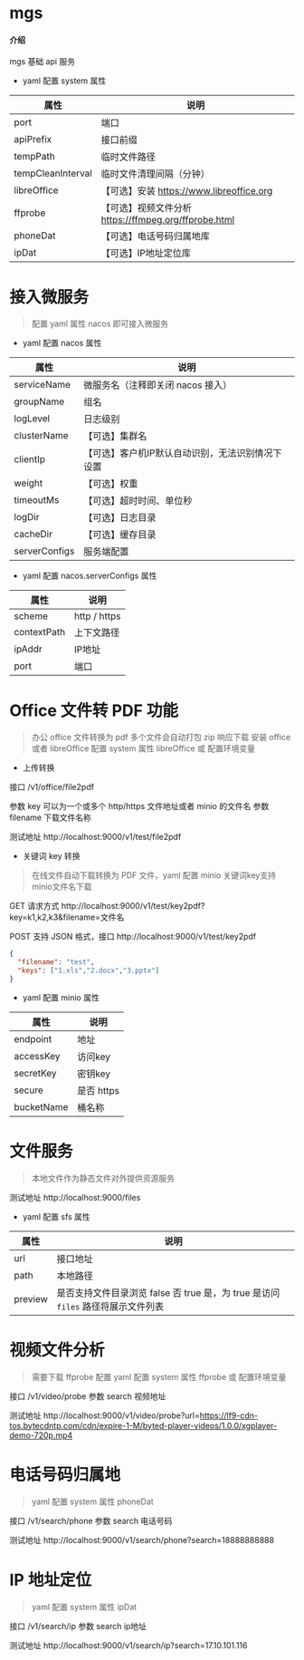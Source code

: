 # mgs

#### 介绍

mgs 基础 api 服务

- yaml 配置 system 属性

| 属性                | 说明                                         |
|-------------------|--------------------------------------------|
| port              | 端口                                         |
| apiPrefix         | 接口前缀                                       |
| tempPath          | 临时文件路径                                     |
| tempCleanInterval | 临时文件清理间隔（分钟）                               |
| libreOffice       | 【可选】安装 https://www.libreoffice.org         |
| ffprobe           | 【可选】视频文件分析 https://ffmpeg.org/ffprobe.html |
| phoneDat          | 【可选】电话号码归属地库                               |
| ipDat             | 【可选】IP地址定位库                                |

# 接入微服务

> 配置 yaml 属性 nacos 即可接入微服务

- yaml 配置 nacos 属性

| 属性            | 说明                        |
|---------------|---------------------------|
| serviceName   | 微服务名（注释即关闭 nacos 接入）      |
| groupName     | 组名                        |
| logLevel      | 日志级别                      |
| clusterName   | 【可选】集群名                   |
| clientIp      | 【可选】客户机IP默认自动识别，无法识别情况下设置 |
| weight        | 【可选】权重                    |
| timeoutMs     | 【可选】超时时间、单位秒              |
| logDir        | 【可选】日志目录                  |
| cacheDir      | 【可选】缓存目录                  |
| serverConfigs | 服务端配置                     |


- yaml 配置 nacos.serverConfigs 属性

| 属性          | 说明           |
|-------------|--------------|
| scheme      | http / https |
| contextPath | 上下文路径        |
| ipAddr      | IP地址         |
| port        | 端口           |


# Office 文件转 PDF 功能

> 办公 office 文件转换为 pdf 多个文件会自动打包 zip 响应下载
> 安装 office 或者 libreOffice 配置 system 属性 libreOffice 或 配置环境变量

- 上传转换

接口 /v1/office/file2pdf

参数 key 可以为一个或多个 http/https 文件地址或者 minio 的文件名
参数 filename 下载文件名称

测试地址  http://localhost:9000/v1/test/file2pdf

- 关键词 key 转换

> 在线文件自动下载转换为 PDF 文件，yaml 配置 minio 关键词key支持minio文件名下载

GET 请求方式  http://localhost:9000/v1/test/key2pdf?key=k1,k2,k3&filename=文件名

POST 支持 JSON 格式，接口 http://localhost:9000/v1/test/key2pdf

```json
{
  "filename": "test",
  "keys": ["1.xls","2.docx","3.pptx"]
}
```

- yaml 配置 minio 属性

| 属性         | 说明       |
|------------|----------|
| endpoint   | 地址       |
| accessKey  | 访问key    |
| secretKey  | 密钥key    |
| secure     | 是否 https |
| bucketName | 桶名称      |

# 文件服务

> 本地文件作为静态文件对外提供资源服务

测试地址  http://localhost:9000/files

- yaml 配置 sfs 属性

| 属性      | 说明                      |
|---------|-------------------------|
| url     | 接口地址                    |
| path    | 本地路径                    |
| preview | 是否支持文件目录浏览 false 否 true 是，为 true 是访问 `files` 路径将展示文件列表 |

# 视频文件分析

> 需要下载 ffprobe 配置 yaml 配置 system 属性 ffprobe 或 配置环境变量

接口 /v1/video/probe
参数 search 视频地址

测试地址  http://localhost:9000/v1/video/probe?url=https://lf9-cdn-tos.bytecdntp.com/cdn/expire-1-M/byted-player-videos/1.0.0/xgplayer-demo-720p.mp4

# 电话号码归属地

> yaml 配置 system 属性 phoneDat

接口 /v1/search/phone
参数 search 电话号码

测试地址  http://localhost:9000/v1/search/phone?search=18888888888

# IP 地址定位

> yaml 配置 system 属性 ipDat

接口 /v1/search/ip
参数 search ip地址

测试地址  http://localhost:9000/v1/search/ip?search=17.10.101.116


